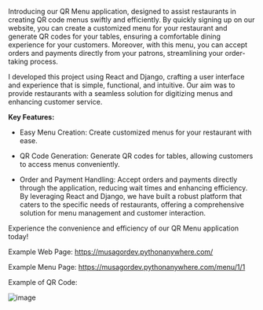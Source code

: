 Introducing our QR Menu application, designed to assist restaurants in creating QR code menus swiftly and efficiently. By quickly signing up on our website, you can create a customized menu for your restaurant and generate QR codes for your tables, ensuring a comfortable dining experience for your customers. Moreover, with this menu, you can accept orders and payments directly from your patrons, streamlining your order-taking process.

I developed this project using React and Django, crafting a user interface and experience that is simple, functional, and intuitive. Our aim was to provide restaurants with a seamless solution for digitizing menus and enhancing customer service.

<b>Key Features:</b>

* Easy Menu Creation: Create customized menus for your restaurant with ease.

* QR Code Generation: Generate QR codes for tables, allowing customers to access menus conveniently.

* Order and Payment Handling: Accept orders and payments directly through the application, reducing wait times and enhancing efficiency.
By leveraging React and Django, we have built a robust platform that caters to the specific needs of restaurants, offering a comprehensive solution for menu management and customer interaction.

Experience the convenience and efficiency of our QR Menu application today!

Example Web Page: https://musagordev.pythonanywhere.com/

Example Menu Page: https://musagordev.pythonanywhere.com/menu/1/1

Example of QR Code:

![image](https://github.com/musagordev/qrmenu_backend/assets/135444845/69d1d9ec-3225-4808-a8d2-8e15ae17bea3)
